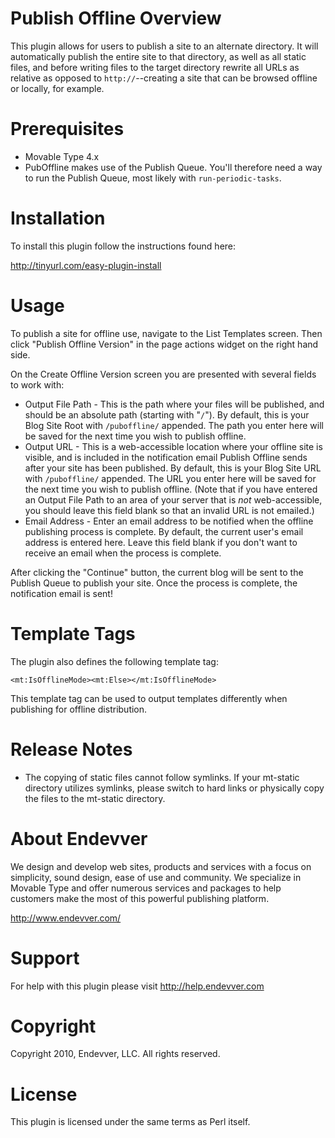 # Publish Offline Overview

This plugin allows for users to publish a site to an alternate directory. It will automatically publish the entire site to that directory, as well as all static files, and before writing files to the target directory rewrite all URLs as relative as opposed to `http://`--creating a site that can be browsed offline or locally, for example.

# Prerequisites

* Movable Type 4.x
* PubOffline makes use of the Publish Queue. You'll therefore need a way to run the Publish Queue, most likely with `run-periodic-tasks`.

# Installation

To install this plugin follow the instructions found here:

http://tinyurl.com/easy-plugin-install

# Usage

To publish a site for offline use, navigate to the List Templates screen. Then click "Publish Offline Version" in the page actions widget on the right hand side.

On the Create Offline Version screen you are presented with several fields to work with:

* Output File Path - This is the path where your files will be published, and should be an absolute path (starting with "`/`"). By default, this is your Blog Site Root with `/puboffline/` appended. The path you enter here will be saved for the next time you wish to publish offline.
* Output URL - This is a web-accessible location where your offline site is visible, and is included in the notification email Publish Offline sends after your site has been published. By default, this is your Blog Site URL with `/puboffline/` appended. The URL you enter here will be saved for the next time you wish to publish offline. (Note that if you have entered an Output File Path to an area of your server that is _not_ web-accessible, you should leave this field blank so that an invalid URL is not emailed.)
* Email Address - Enter an email address to be notified when the offline publishing process is complete. By default, the current user's email address is entered here. Leave this field blank if you don't want to receive an email when the process is complete.

After clicking the "Continue" button, the current blog will be sent to the Publish Queue to publish your site. Once the process is complete, the notification email is sent!

# Template Tags

The plugin also defines the following template tag: 

    <mt:IsOfflineMode><mt:Else></mt:IsOfflineMode>

This template tag can be used to output templates differently when publishing for offline distribution.

# Release Notes

* The copying of static files cannot follow symlinks. If your mt-static directory utilizes symlinks, please switch to hard links or physically copy the files to the mt-static directory.


# About Endevver

We design and develop web sites, products and services with a focus on 
simplicity, sound design, ease of use and community. We specialize in 
Movable Type and offer numerous services and packages to help customers 
make the most of this powerful publishing platform.

http://www.endevver.com/

# Support

For help with this plugin please visit http://help.endevver.com

# Copyright

Copyright 2010, Endevver, LLC. All rights reserved.

# License

This plugin is licensed under the same terms as Perl itself.
